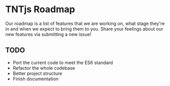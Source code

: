 # TNTjs Roadmap

Our roadmap is a list of features that we are working on, what stage they're in and when we expect to bring them to you. Share your feelings about our new features via submitting a new issue!

## TODO

- Port the current code to meet the ES6 standard
- Refactor the whole codebase
- Better project structure
- Finish documentation
